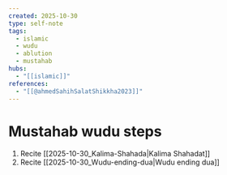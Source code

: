 ```yaml
---
created: 2025-10-30
type: self-note
tags:
  - islamic
  - wudu
  - ablution
  - mustahab
hubs:
  - "[[islamic]]"
references:
  - "[[@ahmedSahihSalatShikkha2023]]"
---
```


# Mustahab wudu steps

1. Recite [[2025-10-30_Kalima-Shahada|Kalima Shahadat]]
2. Recite [[2025-10-30_Wudu-ending-dua|Wudu ending dua]] 
